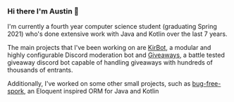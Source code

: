 ### Hi there I'm Austin 👋

I'm currently a fourth year computer science student (graduating Spring 2021) who's done extensive work with Java and Kotlin over the last 7 years.

The main projects that I've been working on are [KirBot](https://kirbot.mrkirby153.com), a modular and highly configurable Discord moderation bot and [Giveaways](https://giveaways.mrkirby153.com), a battle tested giveaway discord bot capable of handling giveaways with hundreds of thousands of entrants.

Additionally, I've worked on some other small projects, such as [bug-free-spork](https://github.com/mrkirby153/bug-free-spork), an Eloquent inspired ORM for Java and Kotlin
